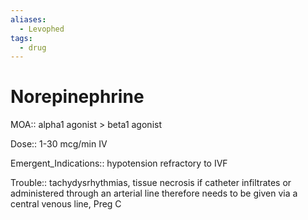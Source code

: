 ```yaml
---
aliases:
  - Levophed
tags:
  - drug
---
```

# Norepinephrine  
  
MOA:: alpha1 agonist > beta1 agonist  
  
Dose:: 1-30 mcg/min IV  
  
Emergent_Indications:: hypotension refractory to IVF  
  
Trouble:: tachydysrhythmias, tissue necrosis if catheter infiltrates or administered through an arterial line therefore needs to be given via a central venous line, Preg C